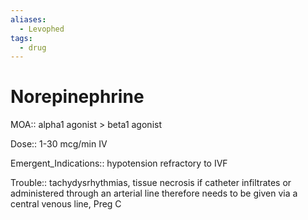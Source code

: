 ```yaml
---
aliases:
  - Levophed
tags:
  - drug
---
```

# Norepinephrine  
  
MOA:: alpha1 agonist > beta1 agonist  
  
Dose:: 1-30 mcg/min IV  
  
Emergent_Indications:: hypotension refractory to IVF  
  
Trouble:: tachydysrhythmias, tissue necrosis if catheter infiltrates or administered through an arterial line therefore needs to be given via a central venous line, Preg C